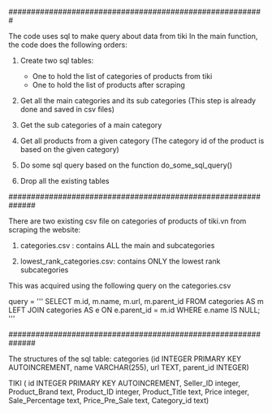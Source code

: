 #########################################################

The code uses sql to make query about data from tiki
In the main function, the code does the following orders:
1. Create two sql tables:
    - One to hold the list of categories of products from tiki
    - One to hold the list of products after scraping

2. Get all the main categories and its sub categories (This step is already done and saved in csv files)

3. Get the sub categories of a main category

4. Get all products from a given category (The category id of the product is based on the given category)

5. Do some sql query based on the function do_some_sql_query()

6. Drop all the existing tables

##############################################################

There are two existing csv file on categories of products of tiki.vn from scraping the website:

1. categories.csv : contains ALL the main and subcategories

2. lowest_rank_categories.csv: contains ONLY the lowest rank subcategories

This was acquired using the following query on the categories.csv

query = '''
            SELECT m.id, m.name, m.url, m.parent_id
            FROM categories AS m 
            LEFT JOIN categories AS e ON e.parent_id = m.id 
            WHERE e.name IS NULL;
            '''

##############################################################

The structures of the sql table:
categories (id INTEGER PRIMARY KEY AUTOINCREMENT,
            name VARCHAR(255),
            url TEXT, 
            parent_id INTEGER)

TIKI (  id INTEGER PRIMARY KEY AUTOINCREMENT,
        Seller_ID integer, 
        Product_Brand text, 
        Product_ID integer,
        Product_Title text,
        Price integer,
        Sale_Percentage text,
        Price_Pre_Sale text,
        Category_id text)
